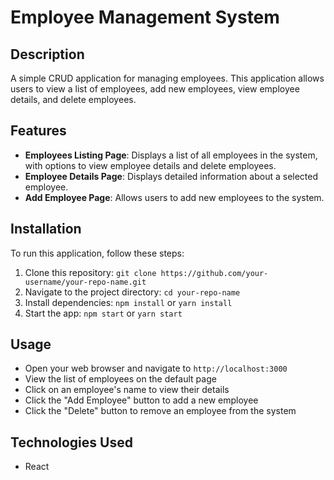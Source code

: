 # Employee Management System

## Description

A simple CRUD application for managing employees. This application allows users to view a list of employees, add new employees, view employee details, and delete employees.

## Features

* **Employees Listing Page**: Displays a list of all employees in the system, with options to view employee details and delete employees.
* **Employee Details Page**: Displays detailed information about a selected employee.
* **Add Employee Page**: Allows users to add new employees to the system.

## Installation

To run this application, follow these steps:

1. Clone this repository: `git clone https://github.com/your-username/your-repo-name.git`
2. Navigate to the project directory: `cd your-repo-name`
3. Install dependencies: `npm install` or `yarn install`
4. Start the app: `npm start` or `yarn start`

## Usage

* Open your web browser and navigate to `http://localhost:3000`
* View the list of employees on the default page
* Click on an employee's name to view their details
* Click the "Add Employee" button to add a new employee
* Click the "Delete" button to remove an employee from the system

## Technologies Used

* React


